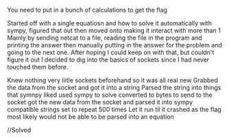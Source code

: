 You need to put in a bunch of calculations to get the flag

Started off with a single equatiosn and how to solve it automatically with sympy, figured that out then moved onto making it interact with more than 1
Mainly by sending netcat to a file, reading the file in the program and printing the answer then manually putting in the answer for the problem and going to the next one. After hoping I could keep on with that, but couldn't figure it out I decided to dig into the basics of sockets since I had never touched them before.

Knew nothing very liitle sockets beforehand so it was all real new
Grabbed the data from the socket and got it into a string
Parsed the string into things that symnpy liked
used sympy to solve
converted to bytes to send to the socket
got the new data from the socket and parsed it into sympy compatible strings
set to repeat 500 times
Let it run til it crashed as the flag most likely would not be able to be parsed into an equation

//Solved
